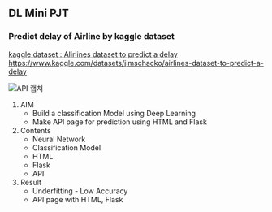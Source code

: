 ## DL Mini PJT
### Predict delay of Airline by kaggle dataset

[kaggle dataset : Alirlines dataset to predict a delay]("https://www.kaggle.com/datasets/jimschacko/airlines-dataset-to-predict-a-delay")
https://www.kaggle.com/datasets/jimschacko/airlines-dataset-to-predict-a-delay


![API 캡쳐](https://user-images.githubusercontent.com/100173997/178756132-7244768f-25dc-430e-a15e-7c632e7129d5.png)


1. AIM
   * Build a classification Model using Deep Learning
   * Make API page for prediction using HTML and Flask
2. Contents
   * Neural Network
   * Classification Model
   * HTML
   * Flask
   * API
3. Result
   * Underfitting - Low Accuracy
   * API page with HTML, Flask
